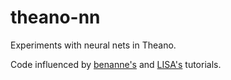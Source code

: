 # theano-nn

Experiments with neural nets in Theano.

Code influenced by [benanne's](https://github.com/benanne/theano-tutorial) and [LISA's](https://github.com/lisa-lab/DeepLearningTutorials) tutorials.
